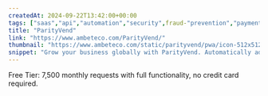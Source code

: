 ```yaml
---
createdAt: 2024-09-22T13:42:00+00:00
tags: ["saas","api","automation","security",fraud-"prevention","payment","analytics","vpn"]
title: "ParityVend"
link: "https://www.ambeteco.com/ParityVend/"
thumbnail: "https://www.ambeteco.com/static/parityvend/pwa/icon-512x512.png"
snippet: "Grow your business globally with ParityVend. Automatically adjust prices based on each visitor’s country to make your products more affordable. Increase sales and reach new markets with ParityVend's powerful API."
---
```

Free Tier: 7,500 monthly requests with full functionality, no credit card required.
